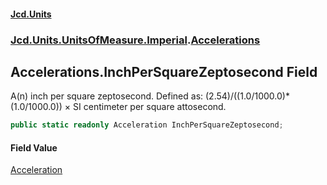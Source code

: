 #### [Jcd.Units](index.md 'index')
### [Jcd.Units.UnitsOfMeasure.Imperial](Jcd.Units.UnitsOfMeasure.Imperial.md 'Jcd.Units.UnitsOfMeasure.Imperial').[Accelerations](Accelerations.md 'Jcd.Units.UnitsOfMeasure.Imperial.Accelerations')

## Accelerations.InchPerSquareZeptosecond Field

A(n) inch per square zeptosecond. Defined as: (2.54)/((1.0/1000.0)*(1.0/1000.0)) × SI centimeter per square attosecond.

```csharp
public static readonly Acceleration InchPerSquareZeptosecond;
```

#### Field Value
[Acceleration](Acceleration.md 'Jcd.Units.UnitTypes.Acceleration')